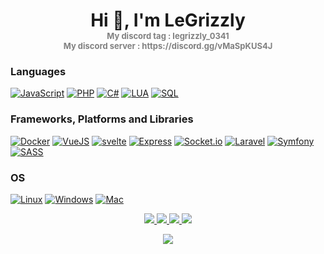 <h1 align="center">Hi 🐻, I'm LeGrizzly
<br><span style="font-size: small; color: gray;">My discord tag : legrizzly_0341</span>
<br><span style="font-size: small; color: gray;">My discord server : https://discord.gg/vMaSpKUS4J</span>
</h1>

### Languages
[![JavaScript](https://img.shields.io/badge/javascript-black?style=for-the-badge&logo=javascript)](https://github.com/xalsie)
[![PHP](https://img.shields.io/badge/PHP-black?style=for-the-badge&logo=PHP)](https://github.com/xalsie)
[![C#](https://img.shields.io/badge/csharp-black?style=for-the-badge&logo=csharp)](https://github.com/xalsie)
[![LUA](https://img.shields.io/badge/lua-black?style=for-the-badge&logo=lua&logoColor=blue)](https://github.com/xalsie)
[![SQL](https://img.shields.io/badge/sql-black?style=for-the-badge&logo=mysql)](https://github.com/xalsie)

### Frameworks, Platforms and Libraries
[![Docker](https://img.shields.io/badge/docker-black?style=for-the-badge&logo=docker)](https://hub.docker.com/u/legrizzly)
[![VueJS](https://img.shields.io/badge/vuejs-black?style=for-the-badge&logo=vue.js)](https://github.com/xalsie)
[![svelte](https://img.shields.io/badge/svelte-black?style=for-the-badge&logo=svelte)](https://github.com/xalsie)
[![Express](https://img.shields.io/badge/express-black?style=for-the-badge&logo=express)](https://github.com/xalsie)
[![Socket.io](https://img.shields.io/badge/socket.io-black?style=for-the-badge&logo=socket.io)](https://github.com/xalsie)
[![Laravel](https://img.shields.io/badge/laravel-black?style=for-the-badge&logo=laravel)](https://hub.docker.com/u/legrizzly)
[![Symfony](https://img.shields.io/badge/Symfony-black?style=for-the-badge&logo=Symfony)](https://hub.docker.com/u/legrizzly)
[![SASS](https://img.shields.io/badge/sass-black?style=for-the-badge&logo=sass)](https://github.com/xalsie)

### OS
[![Linux](https://img.shields.io/badge/linux-black?style=for-the-badge&logo=linux)](https://github.com/xalsie)
[![Windows](https://img.shields.io/badge/Windows11-black?style=for-the-badge&logo=windows)](https://github.com/xalsie)
[![Mac](https://img.shields.io/badge/Mac-black?style=for-the-badge&logo=mac)](https://github.com/xalsie)

<p align="center">
	<a href="https://github.com/xalsie">
		<img src="http://github-profile-summary-cards.vercel.app/api/cards/profile-details?username=xalsie&theme=transparent">
	</a>
	<a href="https://github.com/xalsie">
		<img src="https://github-readme-streak-stats.herokuapp.com/?user=xalsie&hide_border=true&card_width=338&theme=transparent">
	</a>
	<a href="https://github.com/xalsie">
		<img src="http://github-profile-summary-cards.vercel.app/api/cards/stats?username=xalsie&theme=transparent">
	</a>
	<a href="https://github.com/xalsie">
		<img src="https://github-readme-stats.vercel.app/api/top-langs/?username=xalsie&card_width=699&hide_border=true&theme=transparent">
	</a>
</p>

<p align="center">
	<a href="https://github.com/xalsie">
		<img src="https://komarev.com/ghpvc/?username=xalsie&color=blue&style=flat">
	</a>
</p>
